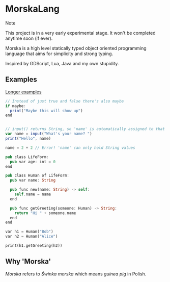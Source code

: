 # MorskaLang
> [!NOTE]
> This project is in a very early experimental stage. It won't be completed anytime soon (if ever).

Morska is a high level statically typed object oriented programming language that aims for simplicity and strong typing.

Inspired by GDScript, Lua, Java and my own stupidity.

## Examples
[Longer examples](https://github.com/Wolfyxon/MorskaLang/tree/main/examples)

```js
// Instead of just true and false there's also maybe
if maybe:
  print("Maybe this will show up")
end
```

```js

// input() returns String, so 'name' is automatically assigned to that type
var name = input("What's your name? ")
print("Hello", name)

name = 2 + 2 // Error! 'name' can only hold String values
```
```rs
pub class LifeForm:
  pub var age: int = 0
end

pub class Human of LifeForm:
  pub var name: String

  pub func new(name: String) -> self:
    self.name = name
  end

  pub func getGreeting(someone: Human) -> String:
    return "Hi " + someone.name
  end
end

var h1 = Human("Bob")
var h2 = Human("Alice")

print(h1.getGreeting(h2))
```
## Why 'Morska'
*Morska* refers to *Świnka morska* which means *guinea pig* in Polish.
